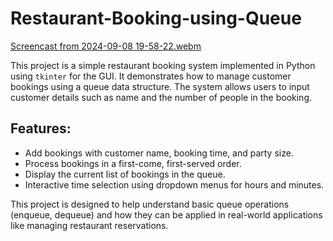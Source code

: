 # Restaurant-Booking-using-Queue

[Screencast from 2024-09-08 19-58-22.webm](https://github.com/user-attachments/assets/d7b1853d-7b3d-4eee-9d70-404adcba29d5)

This project is a simple restaurant booking system implemented in Python using `tkinter` for the GUI. It demonstrates how to manage customer bookings using a queue data structure. The system allows users to input customer details such as name and the number of people in the booking.

## Features:
- Add bookings with customer name, booking time, and party size.
- Process bookings in a first-come, first-served order.
- Display the current list of bookings in the queue.
- Interactive time selection using dropdown menus for hours and minutes.

This project is designed to help understand basic queue operations (enqueue, dequeue) and how they can be applied in real-world applications like managing restaurant reservations.
